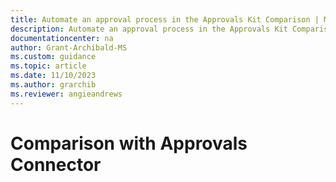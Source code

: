 ```yaml
---
title: Automate an approval process in the Approvals Kit Comparison | Microsoft Docs
description: Automate an approval process in the Approvals Kit Comparison
documentationcenter: na
author: Grant-Archibald-MS
ms.custom: guidance
ms.topic: article
ms.date: 11/10/2023
ms.author: grarchib
ms.reviewer: angieandrews
---
```


# Comparison with Approvals Connector
